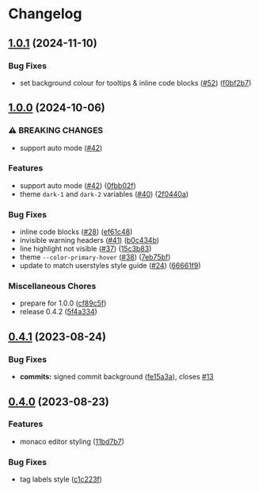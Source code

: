 # Changelog

## [1.0.1](https://github.com/catppuccin/gitea/compare/v1.0.0...v1.0.1) (2024-11-10)


### Bug Fixes

* set background colour for tooltips & inline code blocks ([#52](https://github.com/catppuccin/gitea/issues/52)) ([f0bf2b7](https://github.com/catppuccin/gitea/commit/f0bf2b7a907838ac9d6cd4c1c677e55f229d042c))

## [1.0.0](https://github.com/catppuccin/gitea/compare/v0.4.1...v1.0.0) (2024-10-06)


### ⚠ BREAKING CHANGES

* support auto mode ([#42](https://github.com/catppuccin/gitea/issues/42))

### Features

* support auto mode ([#42](https://github.com/catppuccin/gitea/issues/42)) ([0fbb02f](https://github.com/catppuccin/gitea/commit/0fbb02f598fd826b496ec1bab91b4d2a48631d75))
* theme `dark-1` and `dark-2` variables ([#40](https://github.com/catppuccin/gitea/issues/40)) ([2f0440a](https://github.com/catppuccin/gitea/commit/2f0440a03d4a7fcd21c66e284658d3c0c2c99bc1))


### Bug Fixes

* inline code blocks ([#28](https://github.com/catppuccin/gitea/issues/28)) ([ef61c48](https://github.com/catppuccin/gitea/commit/ef61c48e3cf092b70e41124c60f669318dbbb3cf))
* invisible warning headers ([#41](https://github.com/catppuccin/gitea/issues/41)) ([b0c434b](https://github.com/catppuccin/gitea/commit/b0c434bc0b27aa3fb8bee3f8146b10455eab12ae))
* line highlight not visible ([#37](https://github.com/catppuccin/gitea/issues/37)) ([15c3b83](https://github.com/catppuccin/gitea/commit/15c3b8347d3331ead1fe9078aba4974e309a293c))
* theme `--color-primary-hover` ([#38](https://github.com/catppuccin/gitea/issues/38)) ([7eb75bf](https://github.com/catppuccin/gitea/commit/7eb75bf808608fd38f006ac2ecd1a1637dec0e15))
* update to match userstyles style guide ([#24](https://github.com/catppuccin/gitea/issues/24)) ([66661f9](https://github.com/catppuccin/gitea/commit/66661f9eb5a9cb59d72564921441a70849444874))


### Miscellaneous Chores

* prepare for 1.0.0 ([cf89c5f](https://github.com/catppuccin/gitea/commit/cf89c5f87f11458ec971cf197838c2518a140221))
* release 0.4.2 ([5f4a334](https://github.com/catppuccin/gitea/commit/5f4a334a094a65f68165de479ac486b3ce520ae3))

## [0.4.1](https://github.com/catppuccin/gitea/compare/v0.4.0...v0.4.1) (2023-08-24)


### Bug Fixes

* **commits:** signed commit background ([fe15a3a](https://github.com/catppuccin/gitea/commit/fe15a3ac012e0bcbfd57bcdb3e83382164c7e9f3)), closes [#13](https://github.com/catppuccin/gitea/issues/13)

## [0.4.0](https://github.com/catppuccin/gitea/compare/v0.3.1...v0.4.0) (2023-08-23)


### Features

* monaco editor styling ([11bd7b7](https://github.com/catppuccin/gitea/commit/11bd7b77ece1d761828ffeb87a053e78acc050a2))


### Bug Fixes

* tag labels style ([c1c223f](https://github.com/catppuccin/gitea/commit/c1c223fe50c7286bc023d2798761293f25cfc080))
